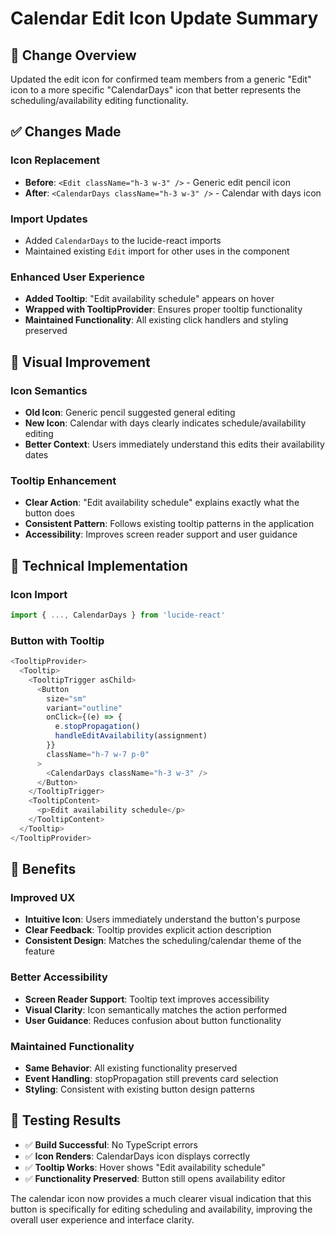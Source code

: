 # Calendar Edit Icon Update Summary

## 🎯 Change Overview

Updated the edit icon for confirmed team members from a generic "Edit" icon to a more specific "CalendarDays" icon that better represents the scheduling/availability editing functionality.

## ✅ Changes Made

### **Icon Replacement**
- **Before**: `<Edit className="h-3 w-3" />` - Generic edit pencil icon
- **After**: `<CalendarDays className="h-3 w-3" />` - Calendar with days icon

### **Import Updates**
- Added `CalendarDays` to the lucide-react imports
- Maintained existing `Edit` import for other uses in the component

### **Enhanced User Experience**
- **Added Tooltip**: "Edit availability schedule" appears on hover
- **Wrapped with TooltipProvider**: Ensures proper tooltip functionality
- **Maintained Functionality**: All existing click handlers and styling preserved

## 🎨 Visual Improvement

### **Icon Semantics**
- **Old Icon**: Generic pencil suggested general editing
- **New Icon**: Calendar with days clearly indicates schedule/availability editing
- **Better Context**: Users immediately understand this edits their availability dates

### **Tooltip Enhancement**
- **Clear Action**: "Edit availability schedule" explains exactly what the button does
- **Consistent Pattern**: Follows existing tooltip patterns in the application
- **Accessibility**: Improves screen reader support and user guidance

## 🔧 Technical Implementation

### **Icon Import**
```javascript
import { ..., CalendarDays } from 'lucide-react'
```

### **Button with Tooltip**
```javascript
<TooltipProvider>
  <Tooltip>
    <TooltipTrigger asChild>
      <Button
        size="sm"
        variant="outline"
        onClick={(e) => {
          e.stopPropagation()
          handleEditAvailability(assignment)
        }}
        className="h-7 w-7 p-0"
      >
        <CalendarDays className="h-3 w-3" />
      </Button>
    </TooltipTrigger>
    <TooltipContent>
      <p>Edit availability schedule</p>
    </TooltipContent>
  </Tooltip>
</TooltipProvider>
```

## 🚀 Benefits

### **Improved UX**
- **Intuitive Icon**: Users immediately understand the button's purpose
- **Clear Feedback**: Tooltip provides explicit action description
- **Consistent Design**: Matches the scheduling/calendar theme of the feature

### **Better Accessibility**
- **Screen Reader Support**: Tooltip text improves accessibility
- **Visual Clarity**: Icon semantically matches the action performed
- **User Guidance**: Reduces confusion about button functionality

### **Maintained Functionality**
- **Same Behavior**: All existing functionality preserved
- **Event Handling**: stopPropagation still prevents card selection
- **Styling**: Consistent with existing button design patterns

## 🧪 Testing Results

- ✅ **Build Successful**: No TypeScript errors
- ✅ **Icon Renders**: CalendarDays icon displays correctly
- ✅ **Tooltip Works**: Hover shows "Edit availability schedule"
- ✅ **Functionality Preserved**: Button still opens availability editor

The calendar icon now provides a much clearer visual indication that this button is specifically for editing scheduling and availability, improving the overall user experience and interface clarity.